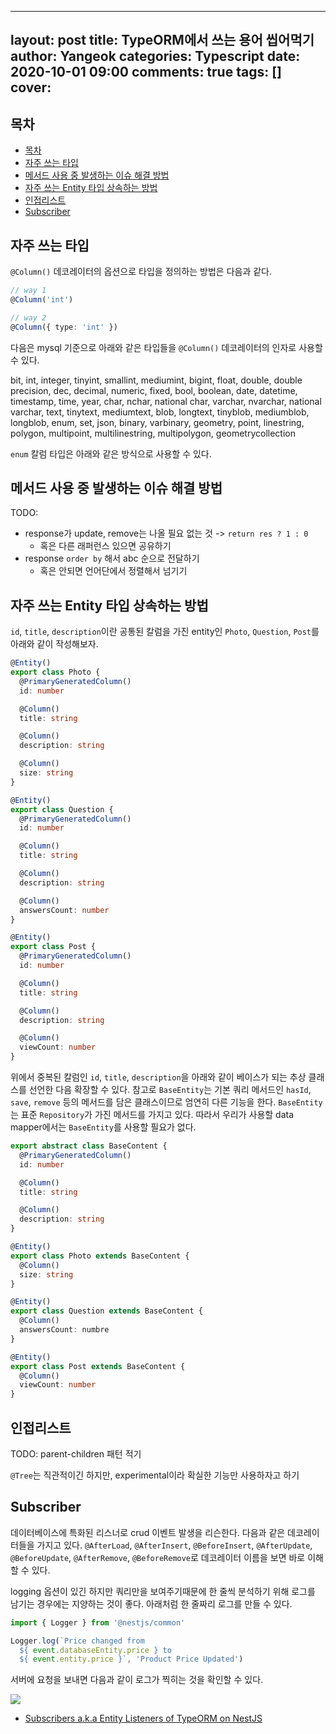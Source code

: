 ---
layout: post
title: TypeORM에서 쓰는 용어 씹어먹기
author: Yangeok
categories: Typescript
date: 2020-10-01 09:00
comments: true
tags: []
cover:
---- 

## 목차
- [목차](#목차)
- [자주 쓰는 타입](#자주-쓰는-타입)
- [메서드 사용 중 발생하는 이슈 해결 방법](#메서드-사용-중-발생하는-이슈-해결-방법)
- [자주 쓰는 Entity 타입 상속하는 방법](#자주-쓰는-entity-타입-상속하는-방법)
- [인접리스트](#인접리스트)
- [Subscriber](#subscriber)

## 자주 쓰는 타입

`@Column()` 데코레이터의 옵션으로 타입을 정의하는 방법은 다음과 같다.

```ts
// way 1
@Column('int')

// way 2
@Column({ type: 'int' })
```

다음은 mysql 기준으로 아래와 같은 타입들을 `@Column()` 데코레이터의 인자로 사용할 수 있다.

bit, int, integer, tinyint, smallint, mediumint, bigint, float, double, double precision, dec, decimal, numeric, fixed, bool, boolean, date, datetime, timestamp, time, year, char, nchar, national char, varchar, nvarchar, national varchar, text, tinytext, mediumtext, blob, longtext, tinyblob, mediumblob, longblob, enum, set, json, binary, varbinary, geometry, point, linestring, polygon, multipoint, multilinestring, multipolygon, geometrycollection

`enum` 칼럼 타입은 아래와 같은 방식으로 사용할 수 있다.

## 메서드 사용 중 발생하는 이슈 해결 방법

TODO: 

- response가 update, remove는 나올 필요 없는 것 -> `return res ? 1 : 0`
	- 혹은 다른 래퍼런스 있으면 공유하기
- response `order by` 해서 abc 순으로 전달하기
	- 혹은 안되면 언어단에서 정렬해서 넘기기

## 자주 쓰는 Entity 타입 상속하는 방법

`id`, `title`, `description`이란 공통된 칼럼을 가진 entity인 `Photo`, `Question`, `Post`를  아래와 같이 작성해보자.

```ts
@Entity()
export class Photo {
  @PrimaryGeneratedColumn()
  id: number

  @Column()
  title: string

  @Column()
  description: string

  @Column()
  size: string
}

@Entity()
export class Question {
  @PrimaryGeneratedColumn()
  id: number

  @Column()
  title: string

  @Column()
  description: string

  @Column()
  answersCount: number
}

@Entity()
export class Post {
  @PrimaryGeneratedColumn()
  id: number

  @Column()
  title: string

  @Column()
  description: string

  @Column()
  viewCount: number
}
```

위에서 중복된 칼럼인 `id`, `title`, `description`을 아래와 같이 베이스가 되는 추상 클래스를 선언한 다음 확장할 수 있다. 참고로 `BaseEntity`는 기본 쿼리 메서드인 `hasId`, `save`, `remove` 등의 메서드를 담은 클래스이므로 엄연히 다른 기능을 한다. `BaseEntity`는 표준 `Repository`가 가진 메서드를 가지고 있다. 따라서 우리가 사용할 data mapper에서는 `BaseEntity`를 사용할 필요가 없다.

```ts
export abstract class BaseContent {
  @PrimaryGeneratedColumn()
  id: number

  @Column()
  title: string

  @Column()
  description: string
}

@Entity()
export class Photo extends BaseContent {
  @Column()
  size: string
}

@Entity()
export class Question extends BaseContent {
  @Column()
  answersCount: numbre
}

@Entity()
export class Post extends BaseContent {
  @Column()
  viewCount: number
}
```

## 인접리스트

TODO: parent-children 패턴 적기

`@Tree`는 직관적이긴 하지만, experimental이라 확실한 기능만 사용하자고 하기

## Subscriber

데이터베이스에 특화된 리스너로 crud 이벤트 발생을 리슨한다. 다음과 같은 데코레이터들을 가지고 있다. `@AfterLoad`, `@AfterInsert`, `@BeforeInsert`, `@AfterUpdate`, `@BeforeUpdate`, `@AfterRemove`, `@BeforeRemove`로 데코레이터 이름을 보면 바로 이해할 수 있다. 

logging 옵션이 있긴 하지만 쿼리만을 보여주기때문에 한 줄씩 분석하기 위해 로그를 남기는 경우에는 지양하는 것이 좋다. 아래처럼 한 줄짜리 로그를 만들 수 있다.

```ts
import { Logger } from '@nestjs/common'

Logger.log(`Price changed from 
  ${ event.databaseEntity.price } to 
  ${ event.entity.price }`, 'Product Price Updated')
```

서버에 요청을 보내면 다음과 같이 로그가 찍히는 것을 확인할 수 있다.

![](https://miro.medium.com/max/875/1*Yaxx2oKHRHpvqnwI7U5qxw.png)

- [Subscribers a.k.a Entity Listeners of TypeORM on NestJS](https://medium.com/@Semyonic/subscribers-a-k-a-entity-listeners-of-typeorm-on-nestjs-a97ac75acc2d)